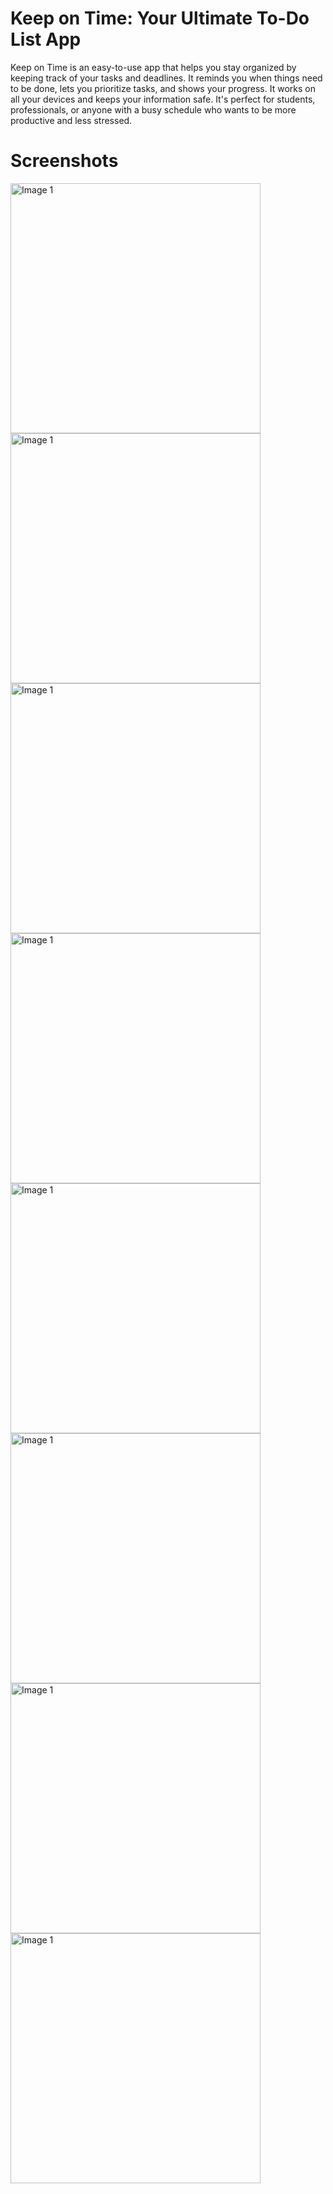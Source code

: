 
# Keep on Time: Your Ultimate To-Do List App

Keep on Time is an easy-to-use app that helps you stay organized by keeping track of your tasks and deadlines. It reminds you when things need to be done, lets you prioritize tasks, and shows your progress. It works on all your devices and keeps your information safe. It's perfect for students, professionals, or anyone with a busy schedule who wants to be more productive and less stressed.

# Screenshots
<div>
  <img src="https://github.com/Rohankhan5990/Todo-List-app/assets/134016581/e6677d4a-e797-49b5-97aa-98ceca1f8cc0" alt="Image 1" width="400" />
  <img src="https://github.com/Rohankhan5990/Todo-List-app/assets/134016581/cbccd400-9d28-4b6f-b70b-4792caf5168e" alt="Image 1" width="400" />
  <img src="https://github.com/Rohankhan5990/Todo-List-app/assets/134016581/c8c0d7f2-058c-45bf-bccd-336cec2de245" alt="Image 1" width="400" />
  <img src="https://github.com/Rohankhan5990/Todo-List-app/assets/134016581/fbf3f30d-a617-4bc0-b985-de03668f508e" alt="Image 1" width="400" />
    <img src="https://github.com/Rohankhan5990/Todo-List-app/assets/134016581/cb808249-8d81-4383-a3a7-636431581e09" alt="Image 1" width="400" />
  
  <img src="https://github.com/Rohankhan5990/Todo-List-app/assets/134016581/e8c2ade5-11f5-4404-b42e-b68143c54d58" alt="Image 1" width="400" />
    <img src="https://github.com/Rohankhan5990/Todo-List-app/assets/134016581/26dacd9f-e527-4bc5-af9d-0b15146b89b2" alt="Image 1" width="400" />
  <img src="https://github.com/Rohankhan5990/Todo-List-app/assets/134016581/1e364350-0bc9-4467-8780-e06b4f2b3408" alt="Image 1" width="400" />

</div>
